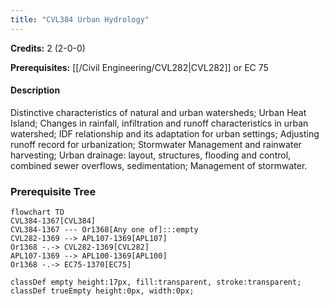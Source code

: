 ```yaml
---
title: "CVL384 Urban Hydrology"
---
```

**Credits:** 2 (2-0-0)

**Prerequisites:** [[/Civil Engineering/CVL282|CVL282]] or EC 75

#### Description
Distinctive characteristics of natural and urban watersheds; Urban Heat Island; Changes in rainfall, infiltration and runoff characteristics in urban watershed; IDF relationship and its adaptation for urban settings; Adjusting runoff record for urbanization; Stormwater Management and rainwater harvesting; Urban drainage: layout, structures, flooding and control, combined sewer overflows, sedimentation; Management of stormwater.

### Prerequisite Tree

```mermaid
flowchart TD
CVL384-1367[CVL384]
CVL384-1367 --- Or1368[Any one of]:::empty
CVL282-1369 --> APL107-1369[APL107]
Or1368 -.-> CVL282-1369[CVL282]
APL107-1369 --> APL100-1369[APL100]
Or1368 -.-> EC75-1370[EC75]

classDef empty height:17px, fill:transparent, stroke:transparent;
classDef trueEmpty height:0px, width:0px;
```